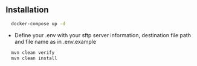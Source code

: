 
## Installation 


```bash 
  docker-compose up -d
```

 * Define your .env with your sftp server information, destination file path and file name as in .env.example

```bash 
  mvn clean verify
  mvn clean install
```

